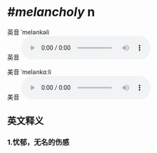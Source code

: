 # ***\#melancholy*** n
英音 ˈmelənkəli  
英音
<audio src="./media/melancholy1_AAC.aac" controls="controls"></audio>

美音 ˈmelənkɑːli  
美音
<audio src="./media/melancholy2_AAC.aac" controls="controls"></audio>



  

英文释义
---
### 1.**忧郁，无名的伤感**  


